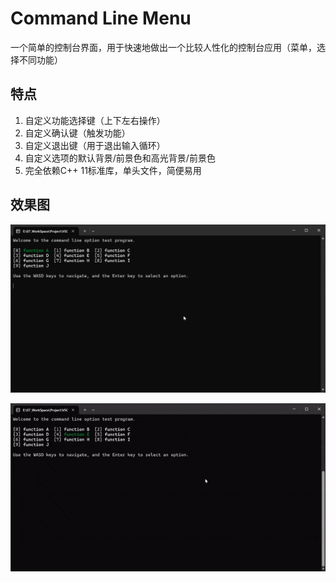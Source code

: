 # Command Line Menu

一个简单的控制台界面，用于快速地做出一个比较人性化的控制台应用（菜单，选择不同功能）

## 特点

1. 自定义功能选择键（上下左右操作）
2. 自定义确认键（触发功能）
3. 自定义退出键（用于退出输入循环）
4. 自定义选项的默认背景/前景色和高光背景/前景色
5. 完全依赖C++ 11标准库，单头文件，简便易用

## 效果图

![1](./images/1.png)

![2](./images/3.gif)
